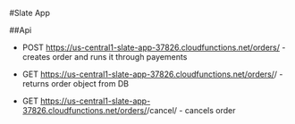 #Slate App

##Api

- POST https://us-central1-slate-app-37826.cloudfunctions.net/orders/ 
		- creates order and runs it through payements

- GET https://us-central1-slate-app-37826.cloudfunctions.net/orders/<orderId>/
		- returns order object from DB

- GET https://us-central1-slate-app-37826.cloudfunctions.net/orders/<orderId>/cancel/
		- cancels order